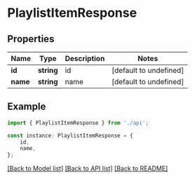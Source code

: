 # PlaylistItemResponse


## Properties

Name | Type | Description | Notes
------------ | ------------- | ------------- | -------------
**id** | **string** | id | [default to undefined]
**name** | **string** | name | [default to undefined]

## Example

```typescript
import { PlaylistItemResponse } from './api';

const instance: PlaylistItemResponse = {
    id,
    name,
};
```

[[Back to Model list]](../README.md#documentation-for-models) [[Back to API list]](../README.md#documentation-for-api-endpoints) [[Back to README]](../README.md)
